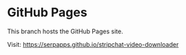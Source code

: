 # GitHub Pages

This branch hosts the GitHub Pages site.

Visit: https://serpapps.github.io/stripchat-video-downloader
